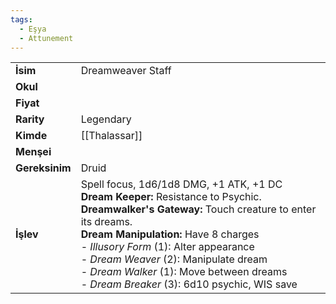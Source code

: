 ```yaml
---
tags:
  - Eşya
  - Attunement
---  
```

  
  
  
|  |  |  
|---|---|  
| **İsim** | Dreamweaver Staff|  
| **Okul** | |  
| **Fiyat** | |  
| **Rarity** | Legendary|  
| **Kimde** | [[Thalassar]]|  
| **Menşei** | |  
| **Gereksinim** | Druid|  
| **İşlev** | Spell focus, 1d6/1d8 DMG, +1 ATK, +1 DC<br>**Dream Keeper:** Resistance to Psychic.<br>**Dreamwalker's Gateway:** Touch creature to enter its dreams.<br>**Dream Manipulation:** Have 8 charges<br>- *Illusory Form* (1): Alter appearance<br>- *Dream Weaver* (2): Manipulate dream<br>- *Dream Walker* (1): Move between dreams<br>- *Dream Breaker* (3): 6d10 psychic, WIS save|  
  
  
